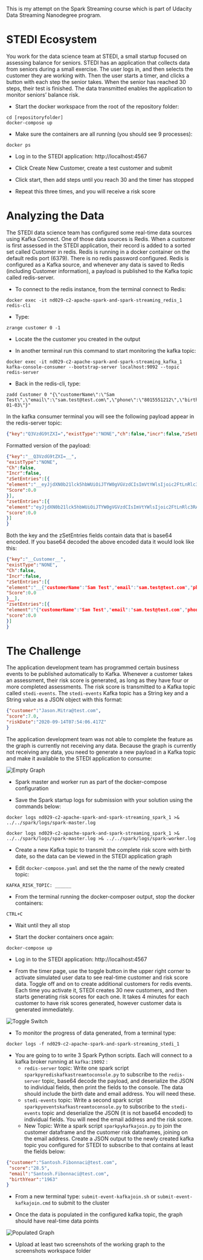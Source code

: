 This is my attempt on the Spark Streaming course which is part of Udacity Data Streaming Nanodegree program.

# STEDI Ecosystem

You work for the data science team at STEDI, a small startup focused on assessing balance for seniors. STEDI has an application that collects data from seniors during a small exercise. The user logs in, and then selects the customer they are working with. Then the user starts a timer, and clicks a button with each step the senior takes. When the senior has reached 30 steps, their test is finished. The data transmitted enables the application to monitor seniors’ balance risk. 

- Start the docker workspace from the root of the repository folder:
```
cd [repositoryfolder]
docker-compose up
```

- Make sure the containers are all running (you should see 9 processes):
```
docker ps
```
- Log in to the STEDI application: http://localhost:4567

- Click Create New Customer, create a test customer and submit

- Click start, then add steps until you reach 30 and the timer has stopped

- Repeat this three times, and you will receive a risk score

# Analyzing the Data

The STEDI data science team has configured some real-time data sources using Kafka Connect. One of those data sources is Redis. When a customer is first assessed in the STEDI application, their record  is added to a sorted set called Customer in redis. Redis is running in a docker container on the default redis port (6379). There is no redis password configured. Redis is configured as a Kafka source, and whenever any data is saved to Redis (including Customer information), a payload is published to the Kafka topic called redis-server. 

- To connect to the redis instance, from the terminal connect to Redis: 

```
docker exec -it nd029-c2-apache-spark-and-spark-streaming_redis_1 redis-cli
```

- Type:

```
zrange customer 0 -1
```

- Locate the the customer you created in the output

- In another terminal run this command to start monitoring the kafka topic:

```
docker exec -it nd029-c2-apache-spark-and-spark-streaming_kafka_1 kafka-console-consumer --bootstrap-server localhost:9092 --topic redis-server
```

- Back in the redis-cli, type: 

```
zadd Customer 0 "{\"customerName\":\"Sam Test\",\"email\":\"sam.test@test.com\",\"phone\":\"8015551212\",\"birthDay\":\"2001-01-03\"}"
```

In the kafka consumer terminal you will see the following payload appear in the redis-server topic:

```json
{"key":"Q3VzdG9tZXI=","existType":"NONE","ch":false,"incr":false,"zSetEntries":[{"element":"eyJjdXN0b21lck5hbWUiOiJTYW0gVGVzdCIsImVtYWlsIjoic2FtLnRlc3RAdGVzdC5jb20iLCJwaG9uZSI6IjgwMTU1NTEyMTIiLCJiaXJ0aERheSI6IjIwMDEtMDEtMDMifQ==","score":0.0}],"zsetEntries":[{"element":"eyJjdXN0b21lck5hbWUiOiJTYW0gVGVzdCIsImVtYWlsIjoic2FtLnRlc3RAdGVzdC5jb20iLCJwaG9uZSI6IjgwMTU1NTEyMTIiLCJiaXJ0aERheSI6IjIwMDEtMDEtMDMifQ==","score":0.0}]}
```

Formatted version of the payload:
```json
{"key":"__Q3VzdG9tZXI=__",
"existType":"NONE",
"Ch":false,
"Incr":false,
"zSetEntries":[{
"element":"__eyJjdXN0b21lck5hbWUiOiJTYW0gVGVzdCIsImVtYWlsIjoic2FtLnRlc3RAdGVzdC5jb20iLCJwaG9uZSI6IjgwMTU1NTEyMTIiLCJiaXJ0aERheSI6IjIwMDEtMDEtMDMifQ==__",
"Score":0.0
}],
"zsetEntries":[{
"element":"eyJjdXN0b21lck5hbWUiOiJTYW0gVGVzdCIsImVtYWlsIjoic2FtLnRlc3RAdGVzdC5jb20iLCJwaG9uZSI6IjgwMTU1NTEyMTIiLCJiaXJ0aERheSI6IjIwMDEtMDEtMDMifQ==",
"score":0.0
}]
}
```

Both the key and the zSetEntries fields contain data that is base64 encoded. If you base64 decoded the above encoded data it would look like this:

```json
{"key":"__Customer__",
"existType":"NONE",
"Ch":false,
"Incr":false,
"zSetEntries":[{
"element":"__{"customerName":"Sam Test","email":"sam.test@test.com","phone":"8015551212","birthDay":"2001-01-03"}",
"Score":0.0
}__],
"zsetEntries":[{
"element":"{"customerName":"Sam Test","email":"sam.test@test.com","phone":"8015551212","birthDay":"2001-01-03"}",
"score":0.0
}]
}
```

# The Challenge

The application development team has programmed certain business events to be published automatically to Kafka. Whenever a customer takes an assessment, their risk score is generated, as long as they have four or more completed assessments. The risk score is transmitted to a Kafka topic called `stedi-events`. The `stedi-events` Kafka topic has a String key and a String value as a JSON object with this format:

```json
{"customer":"Jason.Mitra@test.com",
"score":7.0,
"riskDate":"2020-09-14T07:54:06.417Z"
}
```

The application development team was not able to complete the feature as the graph is currently not receiving any data. Because the graph is currently not receiving any data, you need to generate a new payload in a Kafka topic and make it available to the STEDI application to consume:

![Empty Graph](images/empty_graph.png)

- Spark master and worker run as part of the docker-compose configuration

- Save the Spark startup logs for submission with your solution using the commands below:

```
docker logs nd029-c2-apache-spark-and-spark-streaming_spark_1 >& ../../spark/logs/spark-master.log

docker logs nd029-c2-apache-spark-and-spark-streaming_spark_1 >& ../../spark/logs/spark-master.log >& ../../spark/logs/spark-worker.log
```

- Create a new Kafka topic to transmit the complete risk score with birth date, so the data can be viewed in the STEDI application graph

- Edit `docker-compose.yaml` and set the the name of the newly created topic:

```
KAFKA_RISK_TOPIC: ______
```

- From the terminal running the docker-composer output, stop the docker containers:
```
CTRL+C
```

- Wait until they all stop

- Start the docker containers once again:

```
docker-compose up
```

- Log in to the STEDI application: http://localhost:4567

- From the timer page, use the toggle button in the upper right corner to activate simulated user data to see real-time customer and risk score data. Toggle off and on to create additional customers for redis events. Each time you activate it, STEDI creates 30 new customers, and then starts generating risk scores for each one. It takes 4 minutes for each customer to have risk scores generated, however customer data is generated immediately. 

![Toggle Switch](images/toggle_simulation.png)

- To monitor the progress of data generated, from a terminal type: 

```
docker logs -f nd029-c2-apache-spark-and-spark-streaming_stedi_1
```



- You are going to to write 3 Spark Python scripts. Each will connect to a kafka broker running at `kafka:19092` :
    - `redis-server` topic: Write one spark script `sparkpyrediskafkastreamtoconsole.py` to subscribe to the `redis-server` topic, base64 decode the payload, and deserialize the JSON to individual fields, then print the fields to the console. The data should include the birth date and email address. You will need these.
    - `stedi-events` topic: Write a second spark script `sparkpyeventskafkastreamtoconsole.py` to subscribe to the `stedi-events` topic and deserialize the JSON (it is not base64 encoded) to individual fields. You will need the email address and the risk score.
    - New Topic: Write a spark script `sparkpykafkajoin.py` to join the customer dataframe and the customer risk dataframes, joining on the email address. Create a JSON output to the newly created kafka topic you configured for STEDI to subscribe to that contains at least the fields below:

```json
{"customer":"Santosh.Fibonnaci@test.com",
 "score":"28.5",
 "email":"Santosh.Fibonnaci@test.com",
 "birthYear":"1963"
} 
```

- From a new terminal type: `submit-event-kafkajoin.sh` or `submit-event-kafkajoin.cmd` to submit to the cluster

- Once the data is populated in the configured kafka topic, the graph should have real-time data points

![Populated Graph](images/populated_graph.png)

- Upload at least two screenshots of the working graph to the screenshots workspace folder 

